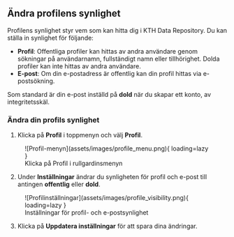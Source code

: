 ## Ändra profilens synlighet

Profilens synlighet styr vem som kan hitta dig i KTH Data Repository. Du kan ställa in synlighet för följande:

- **Profil**: Offentliga profiler kan hittas av andra användare genom sökningar på användarnamn, fullständigt namn eller tillhörighet. Dolda profiler kan inte hittas av andra användare.
- **E-post**: Om din e-postadress är offentlig kan din profil hittas via e-postsökning.

Som standard är din e-post inställd på **dold** när du skapar ett konto, av integritetsskäl.

### Ändra din profils synlighet

1. Klicka på **Profil** i toppmenyn och välj **Profil**.

<figure markdown="span">
![Profil-menyn](assets/images/profile_menu.png){ loading=lazy }
<figcaption>Klicka på Profil i rullgardinsmenyn</figcaption>
</figure>

2. Under **Inställningar** ändrar du synligheten för profil och e-post till antingen **offentlig** eller **dold**.

<figure markdown="span">
![Profilinställningar](assets/images/profile_visibility.png){ loading=lazy }
<figcaption>Inställningar för profil- och e-postsynlighet</figcaption>
</figure>

3. Klicka på **Uppdatera inställningar** för att spara dina ändringar.
